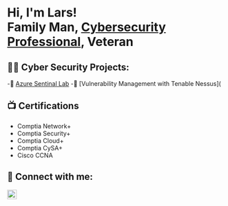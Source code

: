 <h1>Hi, I'm Lars! <br/>Family Man</a>, <a href="https://www.linkedin.com/in/Lars-Berggren-379538233/">Cybersecurity Professional</a>, Veteran

<h2>👨‍💻 Cyber Security Projects:</h2>

-🔭 [Azure Sentinal Lab](https://github.com/Lars-Berggren/Sentinal-Lab.git)
-🔭 [Vulnerability Management with Tenable Nessus](

<h2>📺 Certifications</h2>

- Comptia Network+
- Comptia Security+
- Comptia Cloud+
- Comptia CySA+
- Cisco CCNA

<h2> 🤳 Connect with me:</h2>

[<img align="left" alt="LarsBerggren | LinkedIn" width="22px" src="https://cdn.jsdelivr.net/npm/simple-icons@v3/icons/linkedin.svg" />][linkedin]


[linkedin]: https://linkedin.com/in/lars-berggren-379538233

<!--
**joshmadakor1/joshmadakor1** is a ✨ _special_ ✨ repository because its `README.md` (this file) appears on your GitHub profile.

Here are some ideas to get you started:

- 🔭 I’m currently working on ...
- 🌱 I’m currently learning ...
- 👯 I’m looking to collaborate on ...
- 🤔 I’m looking for help with ...
- 💬 Ask me about ...
- 📫 How to reach me: ...
- 😄 Pronouns: ...
- ⚡ Fun fact: ...
-->
